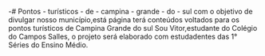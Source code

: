 -# Pontos - turísticos - de - campina - grande - do - sul
com o objetivo de divulgar nosso município,está página terá conteúdos voltados para os pontos turísticos de Campina Grande do sul
Sou Vitor,estudante do Colégio do Campos Salles, o projeto será elaborado com estudadentes das
1° Séries do Ensino Médio.
